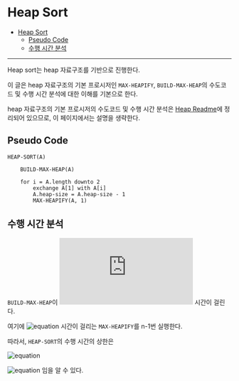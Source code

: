 # Heap Sort

- [Heap Sort](#heap-sort)
  - [Pseudo Code](#pseudo-code)
  - [수행 시간 분석](#수행-시간-분석)

****

Heap sort는 heap 자료구조를 기반으로 진행한다.

이 글은 heap 자료구조의 기본 프로시저인 `MAX-HEAPIFY`, `BUILD-MAX-HEAP`의 수도코드 및 수행 시간 분석에 대한 이해를 기본으로 한다.

heap 자료구조의 기본 프로시저의 수도코드 및 수행 시간 분석은 [Heap Readme](../../DataStructure/Heap/Readme.md)에 정리되어 있으므로, 이 페이지에서는 설명을 생략한다.

## Pseudo Code

```
HEAP-SORT(A)

    BUILD-MAX-HEAP(A)

    for i = A.length downto 2
        exchange A[1] with A[i]
        A.heap-size = A.heap-size - 1
        MAX-HEAPIFY(A, 1)
```

## 수행 시간 분석

`BUILD-MAX-HEAP`이 ![equation](https://latex.codecogs.com/svg.latex?O(n)) 시간이 걸린다.

여기에 ![equation](https://latex.codecogs.com/svg.latex?O(\log{n})) 시간이 걸리는 `MAX-HEAPIFY`를 n-1번 실행한다.

따라서, `HEAP-SORT`의 수행 시간의 상한은

![equation](https://latex.codecogs.com/svg.latex?O(n)&plus;O(\log{n})\times&space;(n-1)=O(n\log{n}))

![equation](https://latex.codecogs.com/svg.latex?O(n\log{n})) 임을 알 수 있다.